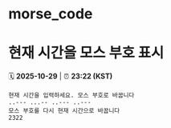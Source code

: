 # morse_code
# 현재 시간을 모스 부호 표시
<!-- MORSE_TIME_START -->
🗓️ **2025-10-29** | ⏰ **23:22 (KST)**

```
현재 시간을 입력하세요. 모스 부호로 바꿉니다
..--- ...-- ..--- ..---
모스 부호를 다시 현재 시간으로 바꿉니다
2322
```
<!-- MORSE_TIME_END -->
